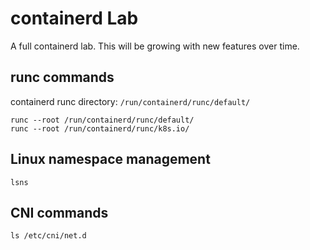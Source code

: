 # containerd Lab

A full containerd lab. This will be growing with new features over time.

## runc commands

containerd runc directory: `/run/containerd/runc/default/`

```
runc --root /run/containerd/runc/default/
runc --root /run/containerd/runc/k8s.io/
```

## Linux namespace management

```
lsns
```

## CNI commands

```
ls /etc/cni/net.d
```
